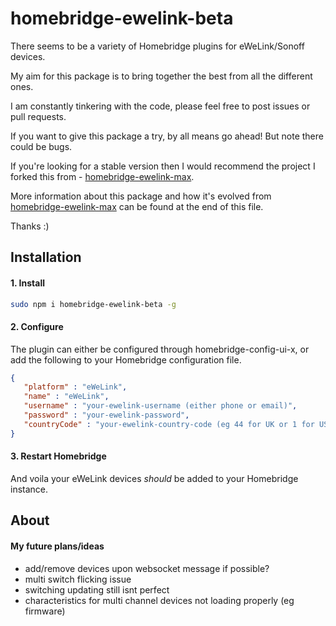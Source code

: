 # homebridge-ewelink-beta

There seems to be a variety of Homebridge plugins for eWeLink/Sonoff devices.

My aim for this package is to bring together the best from all the different ones.

I am constantly tinkering with the code, please feel free to post issues or pull requests.

If you want to give this package a try, by all means go ahead! But note there could be bugs.

If you're looking for a stable version then I would recommend the project I forked this from - [homebridge-ewelink-max](https://github.com/howanghk/homebridge-ewelink).

More information about this package and how it's evolved from [homebridge-ewelink-max](https://github.com/howanghk/homebridge-ewelink) can be found at the end of this file.

Thanks :)

## Installation

#### 1. Install

```bash
sudo npm i homebridge-ewelink-beta -g
```

#### 2. Configure
The plugin can either be configured through homebridge-config-ui-x, or add the following to your Homebridge configuration file.

```json
{
   "platform" : "eWeLink",
   "name" : "eWeLink",
   "username" : "your-ewelink-username (either phone or email)",
   "password" : "your-ewelink-password",
   "countryCode" : "your-ewelink-country-code (eg 44 for UK or 1 for USA)"
}
```

#### 3. Restart Homebridge
And voila your eWeLink devices *should* be added to your Homebridge instance.

## About

#### My future plans/ideas

- add/remove devices upon websocket message if possible?
- multi switch flicking issue
- switching updating still isnt perfect
- characteristics for multi channel devices not loading properly (eg firmware)